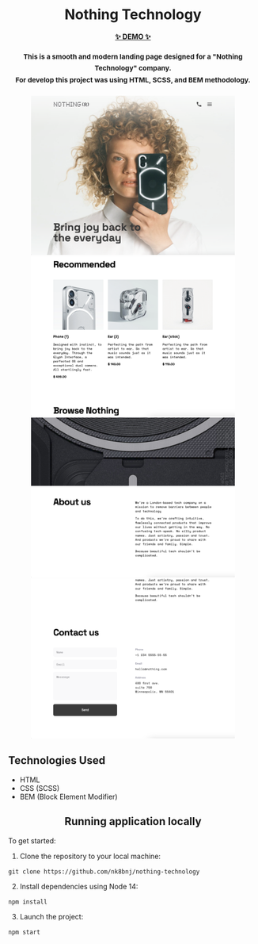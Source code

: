 <h1 align="center">Nothing Technology</h1>

<p align="center">
  <a href="https://nk8bnj.github.io/nothing-technology/">
    <strong>✨ DEMO ✨</strong>
  </a>
</p>

<h3 align="center">
    <sup>This is a smooth and modern landing page designed for a "Nothing Technology" company. </br> For develop this project was using HTML, SCSS, and BEM methodology.</sup>
</h3>

<p align="center">
  <img width="412" src="https://github.com/nk8bnj/nothing-technology/blob/master/screenshots/Screenshot-1.png">
  <img width="412" src="https://github.com/nk8bnj/nothing-technology/blob/master/screenshots/Screenshot-2.png">
  <img width="412" src="https://github.com/nk8bnj/nothing-technology/blob/master/screenshots/Screenshot-3.png">
  <img width="412" src="https://github.com/nk8bnj/nothing-technology/blob/master/screenshots/Screenshot-4.png">
</p>

## Technologies Used

- HTML
- CSS (SCSS)
- BEM (Block Element Modifier)

<h2 align="center">Running application locally</h2>

To get started:

1. Clone the repository to your local machine:

```
git clone https://github.com/nk8bnj/nothing-technology
```

2. Install dependencies using Node 14:

```
npm install
```

3. Launch the project:

```
npm start
```
